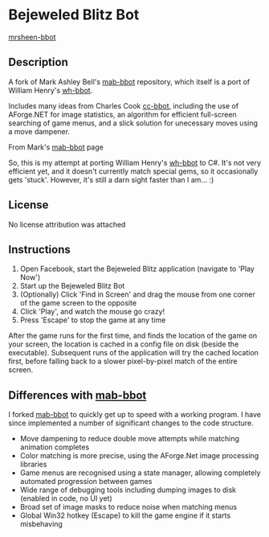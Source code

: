 Bejeweled Blitz Bot
============

[mrsheen-bbot]

## Description

A fork of Mark Ashley Bell's [mab-bbot] repository, which itself is a port of William Henry's [wh-bbot].

Includes many ideas from Charles Cook [cc-bbot], including the use of AForge.NET for image statistics, an algorithm for efficient full-screen searching of game menus, and a slick solution for unecessary moves using a move dampener.

From Mark's [mab-bbot] page

So, this is my attempt at porting William Henry's [wh-bbot] to C#. It's not very efficient yet, and it doesn't currently match special gems, so it occasionally gets 'stuck'. However, it's still a darn sight faster than I am... :)

## License

No license attribution was attached

## Instructions

 1. Open Facebook, start the Bejeweled Blitz application (navigate to 'Play Now')
 2. Start up the Bejeweled Blitz Bot
 3. (Optionally) Click 'Find in Screen' and drag the mouse from one corner of the game screen to the opposite
 4. Click 'Play', and watch the mouse go crazy!
 5. Press 'Escape' to stop the game at any time
 
 After the game runs for the first time, and finds the location of the game on your screen, the location is cached in a config file on disk (beside the executable). Subsequent runs of the application will try the cached location first, before falling back to a slower pixel-by-pixel match of the entire screen.

## Differences with [mab-bbot]

I forked [mab-bbot] to quickly get up to speed with a working program. I have since implemented a number of significant changes to the code structure.

 - Move dampening to reduce double move attempts while matching animation completes
 - Color matching is more precise, using the AForge.Net image processing libraries
 - Game menus are recognised using a state manager, allowing completely automated progression between games
 - Wide range of debugging tools including dumping images to disk (enabled in code, no UI yet)
 - Broad set of image masks to reduce noise when matching menus
 - Global Win32 hotkey (Escape) to kill the game engine if it starts misbehaving
 

[mab-bbot]: https://github.com/markashleybell/bbot "C# Bejeweled Bot"
[wh-bbot]: http://mytopcoder.com/BejeweledBot "Java Bejeweled Bot"
[cc-bbot]: http://www.charlesrcook.com/archive/2010/09/05/creating-a-bejeweled-blitz-bot-in-c.aspx "Creating a bejeweled blitz bot in c"

[mrsheen-bbot]: https://github.com/mrsheen/bbot "bejeweled-blitz-bot"